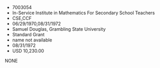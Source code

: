 * 7003054
* In-Service Institute in Mathematics For Secondary School    Teachers
* CSE,CCF
* 06/29/1970,08/31/1972
* Samuel Douglas, Grambling State University
* Standard Grant
*   name not available
* 08/31/1972
* USD 10,230.00

NONE